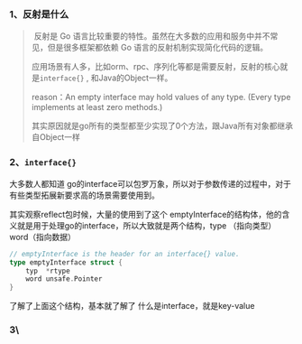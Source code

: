 # 

### 1、反射是什么

> ​	 反射是 Go 语言比较重要的特性。虽然在大多数的应用和服务中并不常见，但是很多框架都依赖 Go 语言的反射机制实现简化代码的逻辑。
>
> ​	应用场景有人多，比如orm、rpc、序列化等都是需要反射，反射的核心就是`interface{}` , 和Java的Object一样。
>
> reason：An empty interface may hold values of any type. (Every type implements at least zero methods.)
>
> 其实原因就是go所有的类型都至少实现了0个方法，跟Java所有对象都继承自Object一样



### 2、`interface{}`

大多数人都知道 go的interface可以包罗万象，所以对于参数传递的过程中，对于有些类型拓展新要求高的场景需要使用到。

其实观察reflect包时候，大量的使用到了这个 emptyInterface的结构体，他的含义就是用于处理go的interface，所以大致就是两个结构，type （指向类型） word（指向数据）

```go
// emptyInterface is the header for an interface{} value.
type emptyInterface struct {
	typ  *rtype
	word unsafe.Pointer
}
```

了解了上面这个结构，基本就了解了 什么是interface，就是key-value



### 3\

### 

